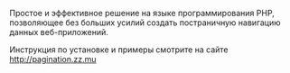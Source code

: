 
Простое и эффективное решение на языке программирования PHP, позволяющее без больших усилий создать постраничную навигацию данных веб-приложений. 

Инструкция по установке и примеры смотрите на сайте http://pagination.zz.mu
